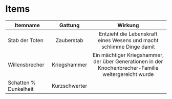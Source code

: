 # Items

| Itemname       |  Gattung   |                               Wirkung                                |
| -------------- | :--------: | :------------------------------------------------------------------: |
| Stab der Toten | Zauberstab | Entzieht die Lebenskraft eines Wesens und macht schlimme Dinge damit |
| Willensbrecher | Kriegshammer | Ein mächtiger Kriegshammer, der über Generationen in der Knochenbrecher-Familie weitergereicht wurde |
| Schatten % Dunkelheit | Kurzschwerter |                                                                      |
